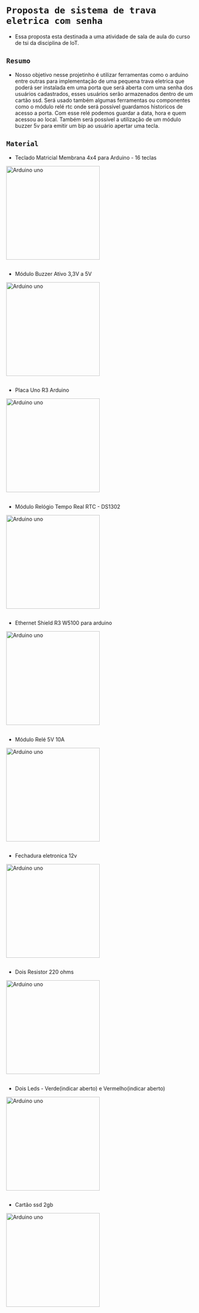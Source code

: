 # `Proposta de sistema de trava eletrica com senha` 
- Essa proposta esta destinada a uma atividade de sala de aula do curso de tsi da disciplina de IoT.
## `Resumo`
- Nosso objetivo nesse projetinho é utilizar ferramentas como o arduino entre outras para implementação de uma pequena trava eletrica que poderá ser instalada em uma porta que será aberta com uma senha dos usuários cadastrados, esses usuários serão armazenados dentro de um cartão ssd. Será usado também algumas ferramentas ou componentes como o módulo relé rtc onde será possível guardamos historicos de acesso a porta. Com esse relé podemos guardar a data, hora e quem acessou ao local. Também será possível a utilização de um módulo buzzer 5v para emitir um bip ao usuário apertar uma tecla.
## `Material` 
- Teclado Matricial Membrana 4x4 para Arduino - 16 teclas
<img align="center" alt="Arduino uno" height="250" width="250" src="https://www.usinainfo.com.br/1023864-thickbox_default/teclado-matricial-membrana-4x4-para-arduino-16-teclas.jpg" />

##

- Módulo Buzzer Ativo 3,3V a 5V
<img align="center" alt="Arduino uno" height="250" width="250" src="https://www.usinainfo.com.br/1014408-thickbox_default/modulo-buzzer-ativo-33v-a-5v-bp19.jpg" />

##

- Placa Uno R3 Arduino
<img align="center" alt="Arduino uno" height="250" width="250" src="https://www.usinainfo.com.br/1012957-thickbox_default/placa-uno-r3-arduino-cabo-usb.jpg" />

##

- Módulo Relógio Tempo Real RTC - DS1302
<img align="center" alt="Arduino uno" height="250" width="250" src="https://www.usinainfo.com.br/1021246-thickbox_default/modulo-relogio-tempo-real-rtc-ds1302.jpg" />

##

- Ethernet Shield R3 W5100 para arduino
<img align="center" alt="Arduino uno" height="250" width="250" src="https://www.usinainfo.com.br/1019675-thickbox_default/ethernet-shield-r3-w5100-para-arduino.jpg" />

##

- Módulo Relé 5V 10A
<img align="center" alt="Arduino uno" height="250" width="250" src="https://www.usinainfo.com.br/1017054-thickbox_default/modulo-rele-5v-10a-1-canal-com-optoacoplador.jpg" />

##

- Fechadura eletronica 12v
<img align="center" alt="Arduino uno" height="250" width="250" src="https://ae01.alicdn.com/kf/Hded3f06bbcb34df68a554d66a5f50337t.jpg_220x220.webp_480x480Q90.webp" />

##

- Dois Resistor 220 ohms
<img align="center" alt="Arduino uno" height="250" width="250" src="https://upload.wikimedia.org/wikipedia/commons/9/9b/220_ohms_5%25_axial_resistor.jpg" />

##

- Dois Leds - Verde(indicar aberto) e Vermelho(indicar aberto)
<img align="center" alt="Arduino uno" height="250" width="250" src="https://www.usinainfo.com.br/1019683-thickbox_default/led-vermelho-5mm-difuso-kit-com-5-unidades.jpg" />

##

- Cartão ssd 2gb
<img align="center" alt="Arduino uno" height="250" width="250" src="https://images.tcdn.com.br/img/img_prod/679622/cartao_micro_sd_2gb_kingston_8046_1_20190203094511.jpg" />

##
